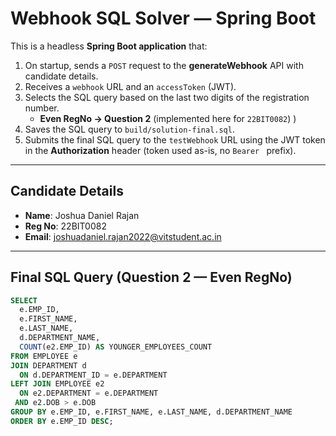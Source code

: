 # Webhook SQL Solver — Spring Boot

This is a headless **Spring Boot application** that:

1. On startup, sends a `POST` request to the **generateWebhook** API with candidate details.  
2. Receives a `webhook` URL and an `accessToken` (JWT).  
3. Selects the SQL query based on the last two digits of the registration number.  
   - **Even RegNo → Question 2** (implemented here for `22BIT0082`)  )  
4. Saves the SQL query to `build/solution-final.sql`.  
5. Submits the final SQL query to the `testWebhook` URL using the JWT token in the **Authorization** header (token used as-is, no `Bearer ` prefix).  

---

## Candidate Details
- **Name**: Joshua Daniel Rajan  
- **Reg No**: 22BIT0082  
- **Email**: joshuadaniel.rajan2022@vitstudent.ac.in  

---

## Final SQL Query (Question 2 — Even RegNo)

```sql
SELECT
  e.EMP_ID,
  e.FIRST_NAME,
  e.LAST_NAME,
  d.DEPARTMENT_NAME,
  COUNT(e2.EMP_ID) AS YOUNGER_EMPLOYEES_COUNT
FROM EMPLOYEE e
JOIN DEPARTMENT d
  ON d.DEPARTMENT_ID = e.DEPARTMENT
LEFT JOIN EMPLOYEE e2
  ON e2.DEPARTMENT = e.DEPARTMENT
 AND e2.DOB > e.DOB
GROUP BY e.EMP_ID, e.FIRST_NAME, e.LAST_NAME, d.DEPARTMENT_NAME
ORDER BY e.EMP_ID DESC;
